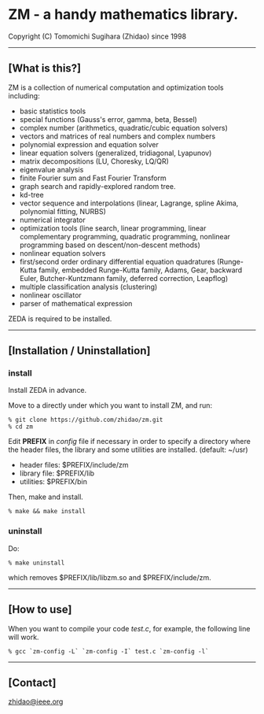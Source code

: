 ZM - a handy mathematics library.
=================================================================
Copyright (C) Tomomichi Sugihara (Zhidao) since 1998

-----------------------------------------------------------------
## [What is this?]

ZM is a collection of numerical computation and optimization tools
including:

- basic statistics tools
- special functions (Gauss's error, gamma, beta, Bessel)
- complex number (arithmetics, quadratic/cubic equation solvers)
- vectors and matrices of real numbers and complex numbers
- polynomial expression and equation solver
- linear equation solvers (generalized, tridiagonal, Lyapunov)
- matrix decompositions (LU, Choresky, LQ/QR)
- eigenvalue analysis
- finite Fourier sum and Fast Fourier Transform
- graph search and rapidly-explored random tree.
- kd-tree
- vector sequence and interpolations (linear, Lagrange, spline
  Akima, polynomial fitting, NURBS)
- numerical integrator
- optimization tools (line search, linear programming, linear
  complementary programming, quadratic programming, nonlinear
  programming based on descent/non-descent methods)
- nonlinear equation solvers
- first/second order ordinary differential equation quadratures
  (Runge-Kutta family, embedded Runge-Kutta family, Adams, Gear,
  backward Euler, Butcher-Kuntzmann family, deferred correction,
  Leapflog)
- multiple classification analysis (clustering)
- nonlinear oscillator
- parser of mathematical expression

ZEDA is required to be installed.

-----------------------------------------------------------------
## [Installation / Uninstallation]

### install

Install ZEDA in advance.

Move to a directly under which you want to install ZM, and run:

   ```
   % git clone https://github.com/zhidao/zm.git
   % cd zm
   ```

Edit **PREFIX** in *config* file if necessary in order to specify
a directory where the header files, the library and some utilities
are installed. (default: ~/usr)

   - header files: $PREFIX/include/zm
   - library file: $PREFIX/lib
   - utilities: $PREFIX/bin

Then, make and install.

   ```
   % make && make install
   ```

### uninstall

Do:

   ```
   % make uninstall
   ```

which removes $PREFIX/lib/libzm.so and $PREFIX/include/zm.

-----------------------------------------------------------------
## [How to use]

When you want to compile your code *test.c*, for example, the following line will work.

   ```
   % gcc `zm-config -L` `zm-config -I` test.c `zm-config -l`
   ```

-----------------------------------------------------------------
## [Contact]

zhidao@ieee.org
